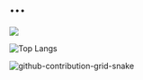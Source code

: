 # ...

![](https://komarev.com/ghpvc/?username=adixsus&color=lightgrey)

![Top Langs](https://github-readme-stats.vercel.app/api/top-langs/?username=adixsus&layout=compact)

![github-contribution-grid-snake](https://user-images.githubusercontent.com/58894271/188497777-17fa3ab8-0415-4af2-b3ab-5f97a91d2b57.svg)
